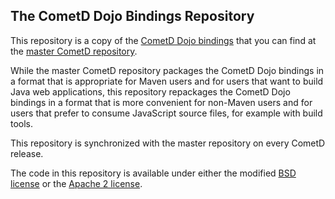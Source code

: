 ## The CometD Dojo Bindings Repository

This repository is a copy of the
[CometD Dojo bindings](https://github.com/cometd/cometd/tree/master/cometd-javascript/dojo)
that you can find at the [master CometD repository](https://github.com/cometd/cometd).

While the master CometD repository packages the CometD Dojo bindings
in a format that is appropriate for Maven users and for users that
want to build Java web applications, this repository repackages the
CometD Dojo bindings in a format that is more convenient for non-Maven
users and for users that prefer to consume JavaScript source files,
for example with build tools.

This repository is synchronized with the master repository on every
CometD release.

The code in this repository is available under either the modified
[BSD license](http://trac.dojotoolkit.org/browser/dojo/trunk/LICENSE#L13)
or the [Apache 2 license](http://www.apache.org/licenses/LICENSE-2.0).
